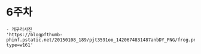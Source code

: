 # 6주차

    - 개구리사진
    'https://blogpfthumb-phinf.pstatic.net/20150108_189/pjt3591oo_1420674831487anbDY_PNG/frog.png?type=w161'
   
